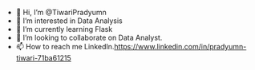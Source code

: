 - 👋 Hi, I’m @TiwariPradyumn
- 👀 I’m interested in Data Analysis
- 🌱 I’m currently learning Flask
- 💞️ I’m looking to collaborate on Data Analyst.
- 📫 How to reach me LinkedIn.https://www.linkedin.com/in/pradyumn-tiwari-71ba61215

<!---
TiwariPradyumn/TiwariPradyumn is a ✨ special ✨ repository because its `README.md` (this file) appears on your GitHub profile.
You can click the Preview link to take a look at your changes.
--->
